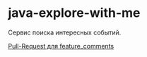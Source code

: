 # java-explore-with-me

Сервис поиска интересных событий.

[Pull-Request для feature_comments](https://github.com/AntonFeklichev/java-explore-with-me/pull/8) 
